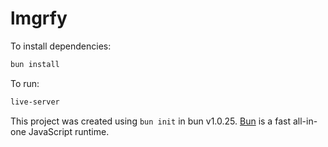 # lmgrfy

To install dependencies:

```bash
bun install
```

To run:

```bash
live-server
```

This project was created using `bun init` in bun v1.0.25. [Bun](https://bun.sh) is a fast all-in-one JavaScript runtime.
